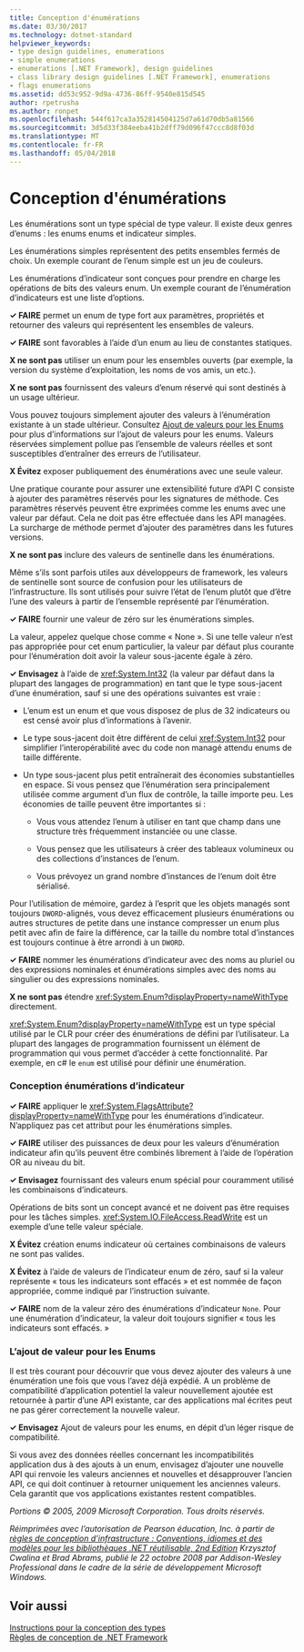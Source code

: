 ```yaml
---
title: Conception d'énumérations
ms.date: 03/30/2017
ms.technology: dotnet-standard
helpviewer_keywords:
- type design guidelines, enumerations
- simple enumerations
- enumerations [.NET Framework], design guidelines
- class library design guidelines [.NET Framework], enumerations
- flags enumerations
ms.assetid: dd53c952-9d9a-4736-86ff-9540e815d545
author: rpetrusha
ms.author: ronpet
ms.openlocfilehash: 544f617ca3a352814504125d7a61d70db5a81566
ms.sourcegitcommit: 3d5d33f384eeba41b2dff79d096f47ccc8d8f03d
ms.translationtype: MT
ms.contentlocale: fr-FR
ms.lasthandoff: 05/04/2018
---
```

# <a name="enum-design"></a>Conception d'énumérations
Les énumérations sont un type spécial de type valeur. Il existe deux genres d’enums : les enums enums et indicateur simples.  
  
 Les énumérations simples représentent des petits ensembles fermés de choix. Un exemple courant de l’enum simple est un jeu de couleurs.  
  
 Les énumérations d’indicateur sont conçues pour prendre en charge les opérations de bits des valeurs enum. Un exemple courant de l’énumération d’indicateurs est une liste d’options.  
  
 **✓ FAIRE** permet un enum de type fort aux paramètres, propriétés et retourner des valeurs qui représentent les ensembles de valeurs.  
  
 **✓ FAIRE** sont favorables à l’aide d’un enum au lieu de constantes statiques.  
  
 **X ne sont pas** utiliser un enum pour les ensembles ouverts (par exemple, la version du système d’exploitation, les noms de vos amis, un etc.).  
  
 **X ne sont pas** fournissent des valeurs d’enum réservé qui sont destinés à un usage ultérieur.  
  
 Vous pouvez toujours simplement ajouter des valeurs à l’énumération existante à un stade ultérieur. Consultez [Ajout de valeurs pour les Enums](#add_value) pour plus d’informations sur l’ajout de valeurs pour les enums. Valeurs réservées simplement pollue pas l’ensemble de valeurs réelles et sont susceptibles d’entraîner des erreurs de l’utilisateur.  
  
 **X Évitez** exposer publiquement des énumérations avec une seule valeur.  
  
 Une pratique courante pour assurer une extensibilité future d’API C consiste à ajouter des paramètres réservés pour les signatures de méthode. Ces paramètres réservés peuvent être exprimées comme les enums avec une valeur par défaut. Cela ne doit pas être effectuée dans les API managées. La surcharge de méthode permet d’ajouter des paramètres dans les futures versions.  
  
 **X ne sont pas** inclure des valeurs de sentinelle dans les énumérations.  
  
 Même s’ils sont parfois utiles aux développeurs de framework, les valeurs de sentinelle sont source de confusion pour les utilisateurs de l’infrastructure. Ils sont utilisés pour suivre l’état de l’enum plutôt que d’être l’une des valeurs à partir de l’ensemble représenté par l’énumération.  
  
 **✓ FAIRE** fournir une valeur de zéro sur les énumérations simples.  
  
 La valeur, appelez quelque chose comme « None ». Si une telle valeur n’est pas appropriée pour cet enum particulier, la valeur par défaut plus courante pour l’énumération doit avoir la valeur sous-jacente égale à zéro.  
  
 **✓ Envisagez** à l’aide de <xref:System.Int32> (la valeur par défaut dans la plupart des langages de programmation) en tant que le type sous-jacent d’une énumération, sauf si une des opérations suivantes est vraie :  
  
-   L’enum est un enum et que vous disposez de plus de 32 indicateurs ou est censé avoir plus d’informations à l’avenir.  
  
-   Le type sous-jacent doit être différent de celui <xref:System.Int32> pour simplifier l’interopérabilité avec du code non managé attendu enums de taille différente.  
  
-   Un type sous-jacent plus petit entraînerait des économies substantielles en espace. Si vous pensez que l’énumération sera principalement utilisée comme argument d’un flux de contrôle, la taille importe peu. Les économies de taille peuvent être importantes si :  
  
    -   Vous vous attendez l’enum à utiliser en tant que champ dans une structure très fréquemment instanciée ou une classe.  
  
    -   Vous pensez que les utilisateurs à créer des tableaux volumineux ou des collections d’instances de l’enum.  
  
    -   Vous prévoyez un grand nombre d’instances de l’enum doit être sérialisé.  
  
 Pour l’utilisation de mémoire, gardez à l’esprit que les objets managés sont toujours `DWORD`-alignés, vous devez efficacement plusieurs énumérations ou autres structures de petite dans une instance compresser un enum plus petit avec afin de faire la différence, car la taille du nombre total d’instances est toujours continue à être arrondi à un `DWORD`.  
  
 **✓ FAIRE** nommer les énumérations d’indicateur avec des noms au pluriel ou des expressions nominales et énumérations simples avec des noms au singulier ou des expressions nominales.  
  
 **X ne sont pas** étendre <xref:System.Enum?displayProperty=nameWithType> directement.  
  
 <xref:System.Enum?displayProperty=nameWithType> est un type spécial utilisé par le CLR pour créer des énumérations de défini par l’utilisateur. La plupart des langages de programmation fournissent un élément de programmation qui vous permet d’accéder à cette fonctionnalité. Par exemple, en c# le `enum` est utilisé pour définir une énumération.  
  
<a name="design"></a>   
### <a name="designing-flag-enums"></a>Conception énumérations d’indicateur  
 **✓ FAIRE** appliquer le <xref:System.FlagsAttribute?displayProperty=nameWithType> pour les énumérations d’indicateur. N’appliquez pas cet attribut pour les énumérations simples.  
  
 **✓ FAIRE** utiliser des puissances de deux pour les valeurs d’énumération indicateur afin qu’ils peuvent être combinés librement à l’aide de l’opération OR au niveau du bit.  
  
 **✓ Envisagez** fournissant des valeurs enum spécial pour couramment utilisé les combinaisons d’indicateurs.  
  
 Opérations de bits sont un concept avancé et ne doivent pas être requises pour les tâches simples. <xref:System.IO.FileAccess.ReadWrite> est un exemple d’une telle valeur spéciale.  
  
 **X Évitez** création enums indicateur où certaines combinaisons de valeurs ne sont pas valides.  
  
 **X Évitez** à l’aide de valeurs de l’indicateur enum de zéro, sauf si la valeur représente « tous les indicateurs sont effacés » et est nommée de façon appropriée, comme indiqué par l’instruction suivante.  
  
 **✓ FAIRE** nom de la valeur zéro des énumérations d’indicateur `None`. Pour une énumération d’indicateur, la valeur doit toujours signifier « tous les indicateurs sont effacés. »  
  
<a name="add_value"></a>   
### <a name="adding-value-to-enums"></a>L’ajout de valeur pour les Enums  
 Il est très courant pour découvrir que vous devez ajouter des valeurs à une énumération une fois que vous l’avez déjà expédié. A un problème de compatibilité d’application potentiel la valeur nouvellement ajoutée est retournée à partir d’une API existante, car des applications mal écrites peut ne pas gérer correctement la nouvelle valeur.  
  
 **✓ Envisagez** Ajout de valeurs pour les enums, en dépit d’un léger risque de compatibilité.  
  
 Si vous avez des données réelles concernant les incompatibilités application dus à des ajouts à un enum, envisagez d’ajouter une nouvelle API qui renvoie les valeurs anciennes et nouvelles et désapprouver l’ancien API, ce qui doit continuer à retourner uniquement les anciennes valeurs. Cela garantit que vos applications existantes restent compatibles.  
  
 *Portions © 2005, 2009 Microsoft Corporation. Tous droits réservés.*  
  
 *Réimprimées avec l’autorisation de Pearson éducation, Inc. à partir de [règles de conception d’infrastructure : Conventions, idiomes et des modèles pour les bibliothèques .NET réutilisable, 2nd Edition](https://www.informit.com/store/framework-design-guidelines-conventions-idioms-and-9780321545619) Krzysztof Cwalina et Brad Abrams, publié le 22 octobre 2008 par Addison-Wesley Professional dans le cadre de la série de développement Microsoft Windows.*  
  
## <a name="see-also"></a>Voir aussi  
 [Instructions pour la conception des types](../../../docs/standard/design-guidelines/type.md)  
 [Règles de conception de .NET Framework](../../../docs/standard/design-guidelines/index.md)

